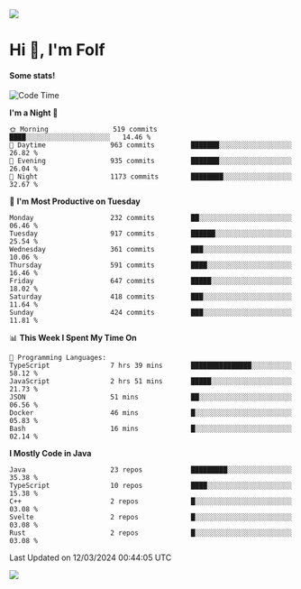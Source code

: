 <img src="https://komarev.com/ghpvc/?username=itsfolf"/>
<h1>Hi 👋, I'm Folf</h1>


#### Some stats!
<!--START_SECTION:waka-->
![Code Time](http://img.shields.io/badge/Code%20Time-2%2C159%20hrs%206%20mins-blue)

**I'm a Night 🦉** 

```text
🌞 Morning                519 commits         ████░░░░░░░░░░░░░░░░░░░░░   14.46 % 
🌆 Daytime                963 commits         ███████░░░░░░░░░░░░░░░░░░   26.82 % 
🌃 Evening                935 commits         ███████░░░░░░░░░░░░░░░░░░   26.04 % 
🌙 Night                  1173 commits        ████████░░░░░░░░░░░░░░░░░   32.67 % 
```
📅 **I'm Most Productive on Tuesday** 

```text
Monday                   232 commits         ██░░░░░░░░░░░░░░░░░░░░░░░   06.46 % 
Tuesday                  917 commits         ██████░░░░░░░░░░░░░░░░░░░   25.54 % 
Wednesday                361 commits         ███░░░░░░░░░░░░░░░░░░░░░░   10.06 % 
Thursday                 591 commits         ████░░░░░░░░░░░░░░░░░░░░░   16.46 % 
Friday                   647 commits         █████░░░░░░░░░░░░░░░░░░░░   18.02 % 
Saturday                 418 commits         ███░░░░░░░░░░░░░░░░░░░░░░   11.64 % 
Sunday                   424 commits         ███░░░░░░░░░░░░░░░░░░░░░░   11.81 % 
```


📊 **This Week I Spent My Time On** 

```text
💬 Programming Languages: 
TypeScript               7 hrs 39 mins       ███████████████░░░░░░░░░░   58.12 % 
JavaScript               2 hrs 51 mins       █████░░░░░░░░░░░░░░░░░░░░   21.73 % 
JSON                     51 mins             ██░░░░░░░░░░░░░░░░░░░░░░░   06.56 % 
Docker                   46 mins             █░░░░░░░░░░░░░░░░░░░░░░░░   05.83 % 
Bash                     16 mins             █░░░░░░░░░░░░░░░░░░░░░░░░   02.14 % 
```

**I Mostly Code in Java** 

```text
Java                     23 repos            █████████░░░░░░░░░░░░░░░░   35.38 % 
TypeScript               10 repos            ████░░░░░░░░░░░░░░░░░░░░░   15.38 % 
C++                      2 repos             █░░░░░░░░░░░░░░░░░░░░░░░░   03.08 % 
Svelte                   2 repos             █░░░░░░░░░░░░░░░░░░░░░░░░   03.08 % 
Rust                     2 repos             █░░░░░░░░░░░░░░░░░░░░░░░░   03.08 % 
```




 Last Updated on 12/03/2024 00:44:05 UTC
<!--END_SECTION:waka-->
<a src="https://discord.com/users/1090088995976925305"><img src="https://lanyard-profile-readme.vercel.app/api/1090088995976925305"/></a></td> 
